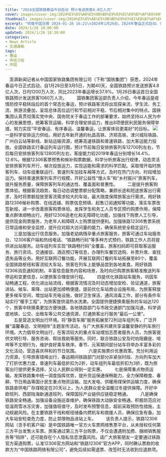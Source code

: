 ```yaml
---
title: "2024全国铁路春运今日启动 预计发送旅客4.8亿人次"
cover: images/cover-img/2024%E5%85%A8%E5%9B%BD%E9%93%81%E8%B7%AF%E6%98%A5%E8%BF%90%E4%BB%8A%E6%97%A5%E5%90%AF%E5%8A%A8.jpeg
thumbnail: images/cover-img/2024%E5%85%A8%E5%9B%BD%E9%93%81%E8%B7%AF%E6%98%A5%E8%BF%90%E4%BB%8A%E6%97%A5%E5%90%AF%E5%8A%A8.jpeg
excerpt: "转载中国日报 2024-01-26 16:21\n2024年1月26日，2024年春运正式启动。记者从中国国家铁路集团有限公司获悉，2024年春运自1月26日至3月5日，为期40天，全国铁路预计发送旅客4.8亿人次，日均1200万人次，同比2023年春运增长37.9%。1月26日春运首日全国铁路预计发送旅客1060万人次。" 
date: 2024/1/26 18:00:00
updated: 2024/1/26 18:30:00
categories:
- News Article
- 交通運輸
tags: 
- 春运
- 传统习俗
- 中国
---
```

　澎湃新闻记者从中国国家铁路集团有限公司（下称“国铁集团”）获悉，2024年春运今日正式启动，自1月26日至3月5日，为期40天，全国铁路预计发送旅客4.8亿人次，日均1200万人次，同比2023年春运增长37.9%。1月26日春运首日全国铁路预计发送旅客1060万人次。
　　国铁集团客运部负责人介绍，今年春运是疫情防控平稳转段后的首个常态化春运，预计铁路客流将出现探亲流、学生流、务工流、旅游流叠加，呈现总体高位运行和节前相对平稳、节后相对集中的特点。国铁集团认真贯彻落实党中央、国务院关于春运工作的部署要求，始终坚持以人民为中心的发展思想，统筹客货运输，科学合理安排运力，推出8项便民利民服务保障举措，努力实现“平安春运、有序春运、温馨春运，让旅客体验更美好”的目标。
![](/images/posts/2024全国铁路春运今日启动-1.jpeg)
　　一是科学安排运力供给。用好去年新开通的杭昌高铁、济郑高铁、津兴城际铁路、广州白云站等新线、新站运输资源，统筹高速铁路和普速铁路，加大客运能力投放。全国铁路实行春运列车运行图，预计节前每日安排旅客列车12700列左右，节后每日安排旅客列车12800列左右，客座能力较2019年春运分别增长14.4%、12.6%。根据12306客票预售和候补购票数据，科学分析旅客出行规律，动态灵活安排旅客列车开行，梯次投放运力，实现运能和需求的科学匹配。采取增开临时旅客列车、动车组重联运行、普速列车加挂车厢等方式，及时在热门方向、时段增加运力。保持普速旅客列车开行规模，开好公益性“慢火车”和“乡村振兴”旅客列车，提升服务质量，保障旅客列车的通达性、覆盖面和普惠性。
　　二是提升旅客购票体验。根据客流趋势，每日动态调整票额分配策略，兼顾长途和短途旅客出行需求，及时将票额投放至客流需求较大的车站，最大限度保障旅客出行需求。用好铁路12306候补购票、在线选铺、购票信息预填、起售订阅通知等功能，落实车票改签新规，进一步改善旅客购票体验。发挥学生和务工人员专区预约购票作用，保障重点群体顺畅出行。用好12306适老化和无障碍化功能，加强线下购票人工引导，提供现金购票服务，为老年人和障碍人士购票提供便利。加强铁路12306售票系统日常运维和安全监控，提升应对超大访问量的能力，确保系统安全稳定运行。
　　三是加强出行信息服务。加强老幼病残孕重点旅客服务，旅客可通过车站服务台、12306客户端和热线电话、“铁路畅行码”等多种方式预约，铁路工作人员将提供进出站服务。动车组列车实现“铁路畅行码”全覆盖，旅客扫码即可获取客运服务、旅行资讯、交通接驳、酒店预订等信息，办理列车餐饮选购、补票升席、查找遗失品等业务。用好互联网订餐功能，开展互联网订餐的车站拓展至80个，覆盖全国铁路枢纽和客流较大车站，旅客在列车上能够品尝到各地美食。用好铁路12306消息通知机制，丰富信息服务内容和场景，及时向已购票旅客精准推送列车停运和变更信息，以便旅客合理安排行程。
　　四是优化铁路站车服务。巩固车站畅通工程，优化进出站流线，根据客流情况及时动态增加安检、验证通道，旅客进站、候车、乘降、出站更加顺畅便捷。提前优化车站商业设施布局，为旅客释放更多候车空间，增加站车充电设施，做好卫生保洁、通风消毒工作，部分有条件车站实行“暖手工程”，为旅客提供温热水洗漱。全国提供便捷换乘服务的车站达120个，旅客中转换乘更加方便快捷。各地铁路部门与市政交通部门加强沟通，科学调度地铁、公交、出租车等公共交通资源，打通旅客出行服务“最后一公里”。
　　五是营造文明出行环境。将“静音车厢”服务拓展至72列动车组列车，广泛开展“温馨春运、文明相伴”主题宣传活动，与广大旅客共建共享温馨安静的列车旅行环境。大力倡导文明出行，在客流较大的重点车站增加志愿者服务人员，为旅客提供文明引导、服务咨询、帮扶救助等服务。同时，联合铁路公安及时劝阻霸座、喧哗等不文明行为，维护良好乘车秩序。春节、元宵期间部分站车将举办丰富多彩的文化活动，营造喜庆祥和的节日氛围。
　　六是实施票价优惠政策。充分利用运力资源，引导旅客错峰出行，春运期间铁路部门对部分非紧张时段、方向列车加大了打折优惠力度，普速列车最低折扣为2折，动车组列车最低折扣为3折，既为旅客出行提供更多选择，又让人民群众得到一定实惠。
　　七是保障重点物资运输。发挥铁路集中统一调度指挥优势，提升货运保通保畅能力，全力保障粮食、春耕、节日用品等国计民生重点物资运输。加大发电、供暖用煤保供运输力度，确保铁路直供电厂存煤稳定在20天以上，为人民群众安全温暖过冬提供保障。开好中欧班列、西部陆海新通道班列，保障国际产业链供应链稳定畅通。
　　八是确保铁路安全畅通。加强设备设施巡查维护，确保铁路大动脉安全畅通。积极防范应对低温雨雪冰冻灾害，加强值班值守，及时发布预警信息，超前采取预防性措施，主动规避风险。在主要铁路干线和枢纽储备内燃机车和救援人员，确保应急有备。加大车站安检查危力度，防止禁限物品进站上车。
　　该负责人提示，铁路12306网站（含手机客户端）是中国铁路唯一官方火车票网络售票平台，从未授权任何第三方平台发售火车票。旅客通过第三方平台购票，不仅会遭遇附加费、捆绑销售服务等“陷阱”，还可能存在个人隐私信息泄露风险。请广大旅客朋友一定要通过铁路官方渠道购票，认准12306官方网站和“铁路12306”官方APP，同时确认票款的收款方为“中国铁路网络有限公司”，避免后续如需退票、改签时无法收到应退款项。